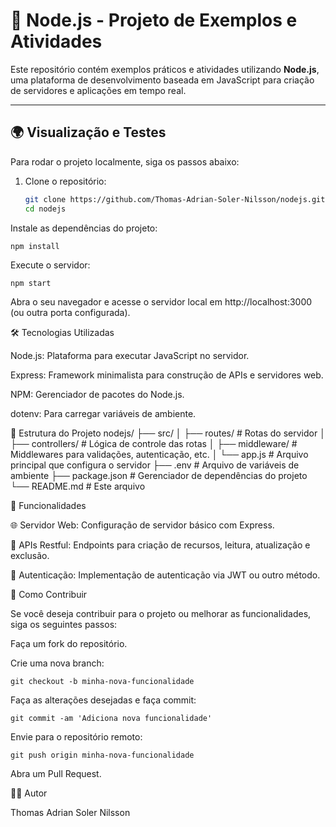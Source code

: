 # 🚀 Node.js - Projeto de Exemplos e Atividades

Este repositório contém exemplos práticos e atividades utilizando **Node.js**, uma plataforma de desenvolvimento baseada em JavaScript para criação de servidores e aplicações em tempo real.

---

## 🌍 Visualização e Testes

Para rodar o projeto localmente, siga os passos abaixo:

1. Clone o repositório:
   ```bash
   git clone https://github.com/Thomas-Adrian-Soler-Nilsson/nodejs.git
   cd nodejs
Instale as dependências do projeto:

    npm install


Execute o servidor:

    npm start


Abra o seu navegador e acesse o servidor local em http://localhost:3000 (ou outra porta configurada).

🛠️ Tecnologias Utilizadas

Node.js: Plataforma para executar JavaScript no servidor.

Express: Framework minimalista para construção de APIs e servidores web.

NPM: Gerenciador de pacotes do Node.js.

dotenv: Para carregar variáveis de ambiente.

📂 Estrutura do Projeto
nodejs/
├── src/
│   ├── routes/                # Rotas do servidor
│   ├── controllers/           # Lógica de controle das rotas
│   ├── middleware/            # Middlewares para validações, autenticação, etc.
│   └── app.js                 # Arquivo principal que configura o servidor
├── .env                       # Arquivo de variáveis de ambiente
├── package.json               # Gerenciador de dependências do projeto
└── README.md                  # Este arquivo

🎯 Funcionalidades

🌐 Servidor Web: Configuração de servidor básico com Express.

📡 APIs Restful: Endpoints para criação de recursos, leitura, atualização e exclusão.

🔐 Autenticação: Implementação de autenticação via JWT ou outro método.

🚀 Como Contribuir

Se você deseja contribuir para o projeto ou melhorar as funcionalidades, siga os seguintes passos:

Faça um fork do repositório.

Crie uma nova branch:

    git checkout -b minha-nova-funcionalidade


Faça as alterações desejadas e faça commit:

    git commit -am 'Adiciona nova funcionalidade'


Envie para o repositório remoto:

    git push origin minha-nova-funcionalidade


Abra um Pull Request.

👨‍💻 Autor

Thomas Adrian Soler Nilsson
